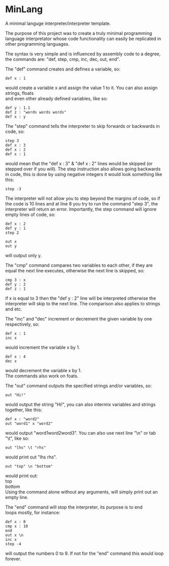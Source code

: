 # MinLang
A minimal languge interpreter/interpreter template.


The purpose of this project was to create a truly minimal programming language interpretator whose code
functionality can easily be replicated in other programming languages.


The syntax is very simple and is influenced by assembly code to a degree, the commands are:
"def, step, cmp, inc, dec, out, end".


The "def" command creates and defines a variable, so:  
```
def x : 1  
```
would create a variable x and assign the value 1 to it. You can also assign strings, floats  
and even other already defined variables, like so:  
```
def y : 1.1  
def z : "words words words"  
def x : y
```


The "step" command tells the interpreter to skip forwards or backwards in code, so:  
```
step 3  
def x : 3  
def x : 2  
def x : 1
```
would mean that the "def x : 3" & "def x : 2" lines would be skipped (or stepped over if you will).
The step instruction also allows going backwards in code, this is done by using negative integers
it would look something like this:  
```
step -3  
```
The interpreter will not allow you to step beyond the margins of code, so if the code is 10 lines
and at line 8 you try to run the command "step 3", the interpreter will return an error. Importantly,
the step command will ignore empty lines of code, so:  
```
def x : 2  
def y : 1  
step 2  

out x  
out y  
```
will output only y.


The "cmp" command compares two variables to each other, if they are equal the next line executes,
otherwise the next line is skipped, so:  
```
cmp 3 : x  
def y : 2  
def z : 1  
```
if x is equal to 3 then the "def y : 2" line will be interpreted otherwise the interpreter will skip
to the next line. The comparison also applies to strings and etc.


The "inc" and "dec" increment or decrement the given variable by one respectively, so:  
```
def x : 1  
inc x  
```
would increment the variable x by 1.  
```
def x : 4  
dec x  
```
would decrement the variable x by 1.  
The commands also work on foats.


The "out" command outputs the specified strings and/or variables, so:  
```
out "Hi!"  
```
would output the string "Hi!", you can also intermix variables and strings together, like this:  
```
def x : "word2"  
out "word1" x "word2"  
```
would output "word1word2word3". You can also use next line "\n" or tab "\t", like so:  
```
out "lhs" \t "rhs"  
```
would print out "lhs  rhs".  
```
out "top" \n "bottom"  
```
would print out:  
top  
bottom  
Using the command alone without any arguments, will simply print out an empty line.


The "end" command will stop the interpreter, its purpose is to end  
loops mostly, for instance:  
```
def x : 0  
cmp x : 10  
end  
out x \n  
inc x  
step -4  
```
will output the numbers 0 to 9. If not for the "end" command this would loop forever.
